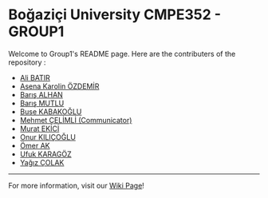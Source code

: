 # Boğaziçi University CMPE352 - GROUP1
Welcome to Group1's README page. Here are the contributers of the repository :

- [Ali BATIR](https://github.com/bounswe/bounswe2020group1/wiki/Ali-Bat%C4%B1r)
- [Asena Karolin ÖZDEMİR](https://github.com/bounswe/bounswe2020group1/wiki/Asena-Karolin-%C3%96zdemir)
- [Barış ALHAN](https://github.com/bounswe/bounswe2020group1/wiki/Bar%C4%B1%C5%9F-Alhan)
- [Barış MUTLU](https://github.com/bounswe/bounswe2020group1/wiki/Bar%C4%B1%C5%9F-Mutlu)
- [Buse KABAKOĞLU](https://github.com/bounswe/bounswe2020group1/wiki/Buse-Kabako%C4%9Flu)
- [Mehmet ÇELİMLİ (Communicator)](https://github.com/bounswe/bounswe2020group1/wiki/Mehmet-%C3%87elimli)
- [Murat EKİCİ](https://github.com/bounswe/bounswe2020group1/wiki/Murat-Ekici)
- [Onur KILIÇOĞLU](https://github.com/bounswe/bounswe2020group1/wiki/Onur-K%C4%B1l%C4%B1%C3%A7o%C4%9Flu)
- [Ömer AK](https://github.com/bounswe/bounswe2020group1/wiki/%C3%96mer-Ak)
- [Ufuk KARAGÖZ](https://github.com/bounswe/bounswe2020group1/wiki/Ufuk-Karag%C3%B6z)
- [Yağız ÇOLAK](https://github.com/bounswe/bounswe2020group1/wiki/Ya%C4%9F%C4%B1z-%C3%87olak)
----
For more information, visit our [Wiki Page](https://github.com/bounswe/bounswe2020group1/wiki)!
